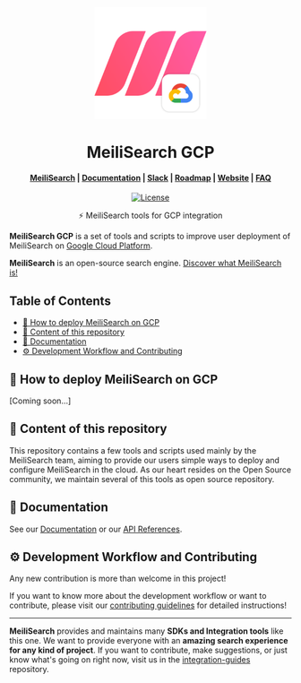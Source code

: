 <p align="center">
  <img src="https://raw.githubusercontent.com/meilisearch/integration-guides/main/assets/logos/meilisearch_gcp.svg" alt="MeiliSearch-GCP" width="200" height="200" />
</p>

<h1 align="center">MeiliSearch GCP</h1>

<h4 align="center">
  <a href="https://github.com/meilisearch/MeiliSearch">MeiliSearch</a> |
  <a href="https://docs.meilisearch.com">Documentation</a> |
  <a href="https://slack.meilisearch.com">Slack</a> |
  <a href="https://roadmap.meilisearch.com/tabs/1-under-consideration">Roadmap</a> |
  <a href="https://www.meilisearch.com">Website</a> |
  <a href="https://docs.meilisearch.com/faq">FAQ</a>
</h4>

<p align="center">
  <a href="https://github.com/meilisearch/meilisearch-gcp/blob/main/LICENSE"><img src="https://img.shields.io/badge/license-MIT-informational" alt="License"></a>
</p>

<p align="center">⚡ MeiliSearch tools for GCP integration</p>

**MeiliSearch GCP** is a set of tools and scripts to improve user deployment of MeiliSearch on [Google Cloud Platform](https://cloud.google.com).

**MeiliSearch** is an open-source search engine. [Discover what MeiliSearch is!](https://github.com/meilisearch/MeiliSearch)

## Table of Contents <!-- omit in toc -->

- [🚀 How to deploy MeiliSearch on GCP](#-how-to-deploy-meilisearch-on-gcp)
- [🎁 Content of this repository](#-content-of-this-repository)
- [📖 Documentation](#-documentation)
- [⚙️ Development Workflow and Contributing](#️-development-workflow-and-contributing)

## 🚀 How to deploy MeiliSearch on GCP

[Coming soon...]

## 🎁 Content of this repository

This repository contains a few tools and scripts used mainly by the MeiliSearch team, aiming to provide our users simple ways to deploy and configure MeiliSearch in the cloud. As our heart resides on the Open Source community, we maintain several of this tools as open source repository.

## 📖 Documentation

See our [Documentation](https://docs.meilisearch.com/learn/tutorials/getting_started.html) or our [API References](https://docs.meilisearch.com/reference/api/).

## ⚙️ Development Workflow and Contributing

Any new contribution is more than welcome in this project!

If you want to know more about the development workflow or want to contribute, please visit our [contributing guidelines](/CONTRIBUTING.md) for detailed instructions!

<hr>

**MeiliSearch** provides and maintains many **SDKs and Integration tools** like this one. We want to provide everyone with an **amazing search experience for any kind of project**. If you want to contribute, make suggestions, or just know what's going on right now, visit us in the [integration-guides](https://github.com/meilisearch/integration-guides) repository.

